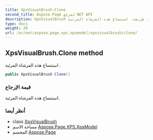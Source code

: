 ```yaml
---
title: XpsVisualBrush.Clone
second_title: Aspose.Page لمرجع NET API
description: XpsVisualBrush طريقة. استنساخ هذه الفرشاة المرئية .
type: docs
weight: 20
url: /ar/net/aspose.page.xps.xpsmodel/xpsvisualbrush/clone/
---
```

## XpsVisualBrush.Clone method

استنساخ هذه الفرشاة المرئية .

```csharp
public XpsVisualBrush Clone()
```

### قيمة الإرجاع

استنساخ هذه الفرشاة المرئية.

### أنظر أيضا

* class [XpsVisualBrush](../)
* مساحة الاسم [Aspose.Page.XPS.XpsModel](../../xpsvisualbrush/)
* المجسم [Aspose.Page](../../../)


